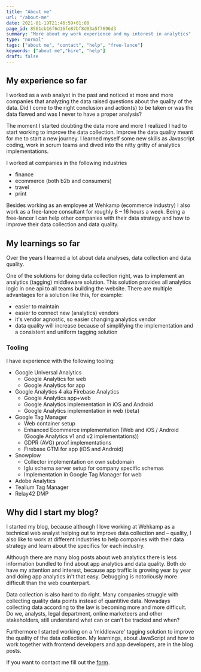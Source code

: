 ```yaml
---
title: "About me"
url: "/about-me"
date: 2021-01-19T21:46:59+01:00
page_id: 8561cb16f6d16fe87bf8d03a5f7696d3
summary: "More about my work experience and my interest in analytics"
type: "normal"
tags: ["about me", "contact", "help", "free-lance"]
keywords: ["about me","hire", "help"]
draft: false
---
```


## My experience so far
I worked as a web analyst in the past and noticed at more and more companies that analyzing the data raised questions about the quality of the data. Did I come to the right conclusion and action(s) to be taken or was the data flawed and was I never to have a proper analysis?

The moment I started doubting the data more and more I realized I had to start working to improve the data collection. Improve the data quality meant for me to start a new journey. I learned myself some new skills as Javascript coding, work in scrum teams and dived into the nitty gritty of analytics implementations.

I worked at companies in the following industries

* finance
* ecommerce (both b2b and consumers)
* travel
* print

Besides working as an employee at Wehkamp (ecommerce industry) I also work as a free-lance consultant for roughly 8 – 16 hours a week. Being a free-lancer I can help other companies with their data strategy and how to improve their data collection and data quality.

## My learnings so far
Over the years I learned a lot about data analyses, data collection and data quality.

One of the solutions for doing data collection right, was to implement an analytics (tagging) middleware solution. This solution provides all analytics  logic in one api to all teams building the website. There are multiple advantages for a solution like this, for example:
- easier to maintain
- easier to connect new (analytics) vendors
- it's vendor agnostic, so easier changing analytics vendor
- data quality will increase because of simplifying the implementation and a consistent and uniform tagging solution

### Tooling
I have experience with the following tooling:

- Google Universal Analytics
    - Google Analytics for web
    - Google Analytics for app
- Google Analytics 4 aka Firebase Analytics
    - Google Analytics app+web
    - Google Analytics implementation in iOS and Android
    - Google Analytics implementation in web (beta)
- Google Tag Manager
    - Web container setup
    - Enhanced Ecommerce implementation (Web and iOS / Android (Google Analytics v1 and v2 implementations))
    - GDPR (AVG) proof implementations
    - Firebase GTM for app (iOS and Android)
- Snowplow
    - Collector implementation on own subdomain
    - Iglu schema server setup for company specific schemas
    - Implementation in Google Tag Manager for web
- Adobe Analytics
- Tealium Tag Manager
- Relay42 DMP

## Why did I start my blog?
I started my blog, because although I love working at Wehkamp as a technical web analyst helping out to improve data collection and – quality, I also like to work at different industries to help companies with their data strategy and learn about the specifics for each industry.

Although there are many blog posts about web analytics there is less information bundled to find about app analytics and data quality. Both do have my attention and interest, because app traffic is growing year by year and doing app analytics in't that easy. Debugging is notoriously more difficult than the web counterpart.

Data collection is also hard to do right. Many companies struggle with collecting quality data points instead of quantitive data. Nowadays collecting data according to the law is becoming more and more difficult. Do we, analysts, legal department, online marketeers and other stakeholders, still understand what can or can't be tracked and when?

Furthermore I started working on a 'middleware' tagging solution to improve the quality of the data collection. My learnings, about JavaScript and how to work together with frontend developers and app developers, are in the blog posts.

If you want to contact me fill out the [form](/contact "Contact Form").